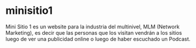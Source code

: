 # minisitio1
Mini Sitio 1 es un website para la industria del multinivel, MLM (Network Marketing), es decir que las personas que los visitan vendrán a los sitios luego de ver una publicidad online o luego de haber escuchado un Podcast.
